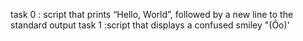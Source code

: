 task 0 : script that prints “Hello, World”, followed by a new line to the standard output
task 1 :script that displays a confused smiley "(Ôo)'

